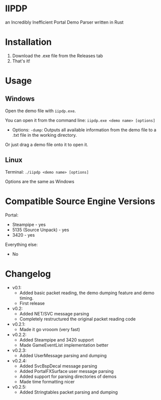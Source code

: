 # IIPDP
an Incredibly Inefficient Portal Demo Parser written in Rust

# Installation
1. Download the .exe file from the Releases tab
2. That's it!

# Usage
## Windows
Open the demo file with `iipdp.exe`. 

You can open it from the command line:
`iipdp.exe <demo name> [options]`

- Options:
`-dump`: Outputs all available information from the demo file to a .txt file in the working directory.

Or just drag a demo file onto it to open it.

## Linux
Terminal: `./iipdp <demo name> [options]`

Options are the same as Windows

# Compatible Source Engine Versions
Portal:
* Steampipe - yes
* 5135 (Source Unpack) - yes
* 3420 - yes

Everything else:
* No
# Changelog
- v0.1:
    * Added basic packet reading, the demo dumping feature and demo timing.
    * First release
- v0.2:
    * Added NET/SVC message parsing
    * Completely restructured the original packet reading code
- v0.2.1:
    * Made it go vrooom (very fast)
- v0.2.2:
    * Added Steampipe and 3420 support
    * Made GameEventList implementation better
- v0.2.3:
    * Added UserMessage parsing and dumping
- v0.2.4:
    * Added SvcBspDecal message parsing
    * Added PortalFXSurface user message parsing
    * Added support for parsing directories of demos
    * Made time formatting nicer
- v0.2.5:
    * Added Stringtables packet parsing and dumping
